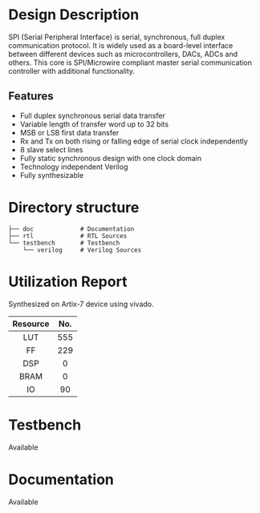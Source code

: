 # Design Description

SPI (Serial Peripheral Interface) is serial, synchronous, full duplex communication protocol. It is widely used as a board-level interface between different devices such as microcontrollers, DACs, ADCs and others. This core is SPI/Microwire compliant master serial communication controller with additional functionality.

## Features

- Full duplex synchronous serial data transfer
- Variable length of transfer word up to 32 bits
- MSB or LSB first data transfer
- Rx and Tx on both rising or falling edge of serial clock independently
- 8 slave select lines
- Fully static synchronous design with one clock domain
- Technology independent Verilog
- Fully synthesizable 

# Directory structure

    ├── doc             # Documentation
    ├── rtl             # RTL Sources
    └── testbench       # Testbench
        └── verilog     # Verilog Sources

# Utilization Report
Synthesized on Artix-7 device using vivado.

|Resource| No.|
|:---:|:---:|
|LUT|555|
|FF|229|
|DSP|0|
|BRAM|0|
|IO|90|

# Testbench
Available

# Documentation
Available
